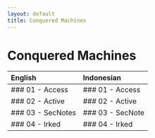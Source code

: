 ```yaml
---
layout: default
title: Conquered Machines
---
```


# Conquered Machines

| English           | Indonesian        |
|:------------------|:------------------|
| ### 01 - Access   | ### 01 - Access       |
| ### 02 - Active   | ### 02 - Active       |
| ### 03 - SecNotes | ### 03 - SecNote      |
| ### 04 - Irked    | ### 04 - Irked        |
